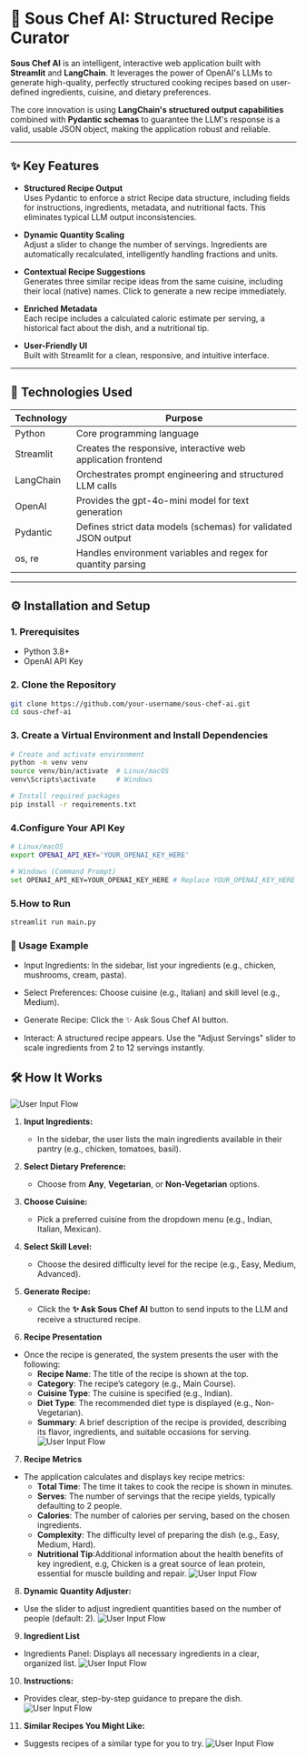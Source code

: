 # 🔪 Sous Chef AI: Structured Recipe Curator

**Sous Chef AI** is an intelligent, interactive web application built with **Streamlit** and **LangChain**. It leverages the power of OpenAI's LLMs to generate high-quality, perfectly structured cooking recipes based on user-defined ingredients, cuisine, and dietary preferences.

The core innovation is using **LangChain's structured output capabilities** combined with **Pydantic schemas** to guarantee the LLM's response is a valid, usable JSON object, making the application robust and reliable.

---

## ✨ Key Features

- **Structured Recipe Output**  
  Uses Pydantic to enforce a strict Recipe data structure, including fields for instructions, ingredients, metadata, and nutritional facts. This eliminates typical LLM output inconsistencies.

- **Dynamic Quantity Scaling**  
  Adjust a slider to change the number of servings. Ingredients are automatically recalculated, intelligently handling fractions and units.

- **Contextual Recipe Suggestions**  
  Generates three similar recipe ideas from the same cuisine, including their local (native) names. Click to generate a new recipe immediately.

- **Enriched Metadata**  
  Each recipe includes a calculated caloric estimate per serving, a historical fact about the dish, and a nutritional tip.

- **User-Friendly UI**  
  Built with Streamlit for a clean, responsive, and intuitive interface.

---

## 🚀 Technologies Used

| Technology   | Purpose                                                        |
|-------------|----------------------------------------------------------------|
| Python      | Core programming language                                       |
| Streamlit   | Creates the responsive, interactive web application frontend   |
| LangChain   | Orchestrates prompt engineering and structured LLM calls       |
| OpenAI      | Provides the gpt-4o-mini model for text generation             |
| Pydantic    | Defines strict data models (schemas) for validated JSON output |
| os, re      | Handles environment variables and regex for quantity parsing  |

---

## ⚙️ Installation and Setup

### 1. Prerequisites
- Python 3.8+
- OpenAI API Key

### 2. Clone the Repository
```bash
git clone https://github.com/your-username/sous-chef-ai.git
cd sous-chef-ai
```
### 3. Create a Virtual Environment and Install Dependencies
```bash
# Create and activate environment
python -m venv venv
source venv/bin/activate  # Linux/macOS
venv\Scripts\activate     # Windows

# Install required packages
pip install -r requirements.txt
```
### 4.Configure Your API Key
```bash
# Linux/macOS
export OPENAI_API_KEY='YOUR_OPENAI_KEY_HERE'

# Windows (Command Prompt)
set OPENAI_API_KEY=YOUR_OPENAI_KEY_HERE # Replace YOUR_OPENAI_KEY_HERE with your actual key.
```

### 5.How to Run
```bash
streamlit run main.py
```

### 🍴 Usage Example

- Input Ingredients: In the sidebar, list your ingredients (e.g.,  chicken, mushrooms, cream, pasta).

- Select Preferences: Choose cuisine (e.g., Italian) and skill level (e.g., Medium).

- Generate Recipe: Click the ✨ Ask Sous Chef AI button.

- Interact: A structured recipe appears. Use the "Adjust Servings" slider to scale ingredients from 2 to 12 servings instantly.


## 🛠️ How It Works

![User Input Flow](./images/user_input_flow.png)  

1. **Input Ingredients:**  
   - In the sidebar, the user lists the main ingredients available in their pantry (e.g., chicken, tomatoes, basil).

2. **Select Dietary Preference:**  
   - Choose from **Any**, **Vegetarian**, or **Non-Vegetarian** options.

3. **Choose Cuisine:**  
   - Pick a preferred cuisine from the dropdown menu (e.g., Indian, Italian, Mexican).

4. **Select Skill Level:**  
   - Choose the desired difficulty level for the recipe (e.g., Easy, Medium, Advanced).

5. **Generate Recipe:**  
   - Click the **✨ Ask Sous Chef AI** button to send inputs to the LLM and receive a structured recipe.

6. **Recipe Presentation**
- Once the recipe is generated, the system presents the user with the following:
  - **Recipe Name**: The title of the recipe is shown at the top.
  - **Category**: The recipe’s category (e.g., Main Course).
  - **Cuisine Type**: The cuisine is specified (e.g., Indian).
  - **Diet Type**: The recommended diet type is displayed (e.g., Non-Vegetarian).
  - **Summary**: A brief description of the recipe is provided, describing its flavor, ingredients, and suitable occasions for serving.
    ![User Input Flow](images/recipe_presentation.png)   
  
7. **Recipe Metrics** 
- The application calculates and displays key recipe metrics:
  - **Total Time**: The time it takes to cook the recipe is shown in minutes.
  - **Serves**: The number of servings that the recipe yields, typically defaulting to 2 people.
  - **Calories**: The number of calories per serving, based on the chosen ingredients.
  - **Complexity**: The difficulty level of preparing the dish (e.g., Easy, Medium, Hard).
  - **Nutritional Tip**:Additional information about the health benefits of key ingredient, e.g, Chicken is a great source of lean protein, essential for muscle building and repair.
    ![User Input Flow](images/Metrics.png) 
 
8. **Dynamic Quantity Adjuster:**
- Use the slider to adjust ingredient quantities based on the number of people (default: 2).
    ![User Input Flow](images/Dynamic_adjuster.png)

9. **Ingredient List** 
- Ingredients Panel: Displays all necessary ingredients in a clear, organized list.
        ![User Input Flow](images/Ingredients.png)
10. **Instructions:**
- Provides clear, step-by-step guidance to prepare the dish.
    ![User Input Flow](images/Instructions.png)
11. **Similar Recipes You Might Like:** 
- Suggests recipes of a similar type for you to try.
    ![User Input Flow](images/Similar_Cards.png)
    
